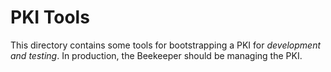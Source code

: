 # PKI Tools

This directory contains some tools for bootstrapping a PKI for _development and testing_. In production,
the Beekeeper should be managing the PKI.
